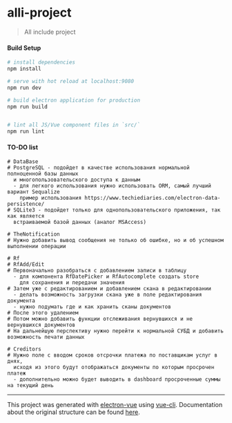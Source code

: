 # alli-project

> All include project

#### Build Setup

``` bash
# install dependencies
npm install

# serve with hot reload at localhost:9080
npm run dev

# build electron application for production
npm run build


# lint all JS/Vue component files in `src/`
npm run lint

```

#### TO-DO list

```
# DataBase
# PostgreSQL - подойдет в качестве использования нормальной полноценной базы данных
  и многопользовательского доступа к данным
  - для легкого использования нужно использовать ORM, самый лучший вариант Sequalize
    пример использования https://www.techiediaries.com/electron-data-persistence/
# SQLite3 - подойдет только для однопользовательского приложения, так как является 
  встраиваемой базой данных (аналог MSAccess)

```

```
# TheNotification
# Нужно добавить вывод сообщения не только об ошибке, но и об успешном выполнении операции
```

```
# Rf
# RfAdd/Edit
# Первоначально разобраться с добавлением записи в таблицу
  - для компонента RfDatePicker и RfAutocomplete создать store
    для сохранения и передачи значения
# Затем уже с редактированием и добавлением скана в редактировании
  - делать возможность загрузки скана уже в поле редактирования документа
  - нужно подумать где и как хранить сканы документов
# После этого удалением
# Потом можно добавить функции отслеживания вернувшихся и не вернувшихся документов
# На дальнейшую перспективу нужно перейти к нормальной СУБД и добавить возможность печати данных
```

```
# Creditors
# Нужно поле с вводом сроков отсрочки платежа по поставщикам услуг в днях,
  исходя из этого будут отображаться документы по которым просрочен платеж
  - дополнительно можно будет выводить в dashboard просроченные суммы на текущий день
```
---

This project was generated with [electron-vue](https://github.com/SimulatedGREG/electron-vue) using [vue-cli](https://github.com/vuejs/vue-cli). Documentation about the original structure can be found [here](https://simulatedgreg.gitbooks.io/electron-vue/content/index.html).